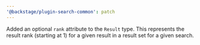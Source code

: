 ```yaml
---
'@backstage/plugin-search-common': patch
---
```


Added an optional `rank` attribute to the `Result` type. This represents the result rank (starting at 1) for a given result in a result set for a given search.
